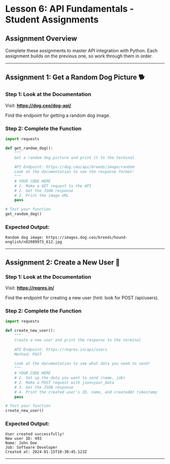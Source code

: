# Lesson 6: API Fundamentals - Student Assignments

## Assignment Overview

Complete these assignments to master API integration with Python. Each assignment builds on the previous one, so work through them in order.

---

## Assignment 1: Get a Random Dog Picture 🐕

### Step 1: Look at the Documentation
Visit: **https://dog.ceo/dog-api/**

Find the endpoint for getting a random dog image.

### Step 2: Complete the Function
```python
import requests

def get_random_dog():
    """
    Get a random dog picture and print it to the terminal
    
    API Endpoint: https://dog.ceo/api/breeds/image/random
    Look at the documentation to see the response format!
    """
    # YOUR CODE HERE
    # 1. Make a GET request to the API
    # 2. Get the JSON response  
    # 3. Print the image URL
    pass

# Test your function
get_random_dog()
```

### Expected Output:
```
Random dog image: https://images.dog.ceo/breeds/hound-english/n02089973_612.jpg
```

---

## Assignment 2: Create a New User 👤

### Step 1: Look at the Documentation
Visit: **https://reqres.in/**

Find the endpoint for creating a new user (hint: look for POST /api/users).

### Step 2: Complete the Function
```python
import requests

def create_new_user():
    """
    Create a new user and print the response to the terminal
    
    API Endpoint: https://reqres.in/api/users
    Method: POST
    
    Look at the documentation to see what data you need to send!
    """
    # YOUR CODE HERE
    # 1. Set up the data you want to send (name, job)
    # 2. Make a POST request with json=your_data
    # 3. Get the JSON response
    # 4. Print the created user's ID, name, and createdAt timestamp
    pass

# Test your function
create_new_user()
```

### Expected Output:
```
User created successfully!
New user ID: 493
Name: John Doe
Job: Software Developer
Created at: 2024-01-15T10:30:45.123Z
```

---
